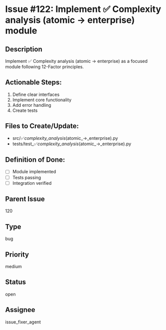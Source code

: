 # Issue #122: Implement ✅ Complexity analysis (atomic → enterprise) module

## Description
Implement ✅ Complexity analysis (atomic → enterprise) as a focused module following 12-Factor principles.

## Actionable Steps:
1. Define clear interfaces
2. Implement core functionality  
3. Add error handling
4. Create tests

## Files to Create/Update:
- src/✅_complexity_analysis_(atomic_→_enterprise).py
- tests/test_✅_complexity_analysis_(atomic_→_enterprise).py

## Definition of Done:
- [ ] Module implemented
- [ ] Tests passing
- [ ] Integration verified

## Parent Issue
120

## Type
bug

## Priority
medium

## Status
open

## Assignee
issue_fixer_agent
